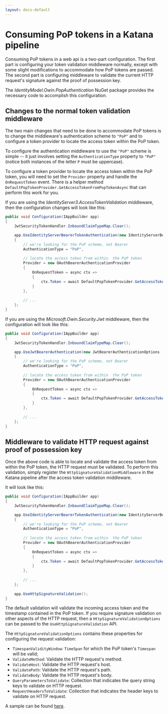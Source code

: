 ```yaml
---
layout: docs-default
---
```


# Consuming PoP tokens in a Katana pipeline

Consuming PoP tokens in a web api is a two-part configuration.
The first part is configuring your token validation middleware normally, except with some slight modifications to accommodate how PoP tokens are passed.
The second part is configuring middleware to validate the current HTTP request's signature against the proof of possession key.

The _IdentityModel.Owin.PopAuthentication_ NuGet package provides the necessary code to accomplish this configuration.

## Changes to the normal token validation middleware

The two main changes that need to be done to accommodate PoP tokens is to change the middleware's authentication scheme to `"PoP"` and
to configure a token provider to locate the access token within the PoP token.

To configure the authentication middleware to use the `"PoP"` scheme is simple -- it just involves setting the `AuthenticationType` property to `"PoP"` (notice both instances of the letter `P` must be uppercase).

To configure a token provider to locate the access token within the PoP token, you will need to set the `Provider` property and handle the `OnRequestToken` event.
There is a helper method `DefaultPopTokenProvider.GetAccessTokenFromPopTokenAsync` that can perform this work for you.

If you are using the _IdentityServer3.AccessTokenValidation_ middleware, then the configuration changes will look like this:

```csharp
public void Configuration(IAppBuilder app)
{
    JwtSecurityTokenHandler.InboundClaimTypeMap.Clear();

    app.UseIdentityServerBearerTokenAuthentication(new IdentityServerBearerTokenAuthenticationOptions
    {
        // we're looking for the PoP scheme, not Bearer
        AuthenticationType = "PoP",
        
        // locate the access token from within  the PoP token
        Provider = new OAuthBearerAuthenticationProvider
        {
            OnRequestToken = async ctx =>
            {
                ctx.Token = await DefaultPopTokenProvider.GetAccessTokenFromPopTokenAsync(ctx.OwinContext.Environment);
            }
        },
        
        // ...
    };
}
``` 

If you are using the _Microsoft.Owin.Security.Jwt_ middleware, then the configuration will look like this:

```csharp
public void Configuration(IAppBuilder app)
{
    JwtSecurityTokenHandler.InboundClaimTypeMap.Clear();

    app.UseJwtBearerAuthentication(new JwtBearerAuthenticationOptions
    {
        // we're looking for the PoP scheme, not Bearer
        AuthenticationType = "PoP",
        
        // locate the access token from within  the PoP token
        Provider = new OAuthBearerAuthenticationProvider
        {
            OnRequestToken = async ctx =>
            {
                ctx.Token = await DefaultPopTokenProvider.GetAccessTokenFromPopTokenAsync(ctx.OwinContext.Environment);
            }
        },  
              
        // ...
    };
}
```
 
## Middleware to validate HTTP request against proof of possession key

Once the above code is able to locate and validate the access token from within the PoP token, the HTTP request must be validated.
To perform this validation, simply register the `HttpSignatureValidationMiddleware` in the Katana pipeline after the access token validation middleware.

It will look like this:

```csharp
public void Configuration(IAppBuilder app)
{
    JwtSecurityTokenHandler.InboundClaimTypeMap.Clear();

    app.UseIdentityServerBearerTokenAuthentication(new IdentityServerBearerTokenAuthenticationOptions
    {
        // we're looking for the PoP scheme, not Bearer
        AuthenticationType = "PoP",
        
        // locate the access token from within  the PoP token
        Provider = new OAuthBearerAuthenticationProvider
        {
            OnRequestToken = async ctx =>
            {
                ctx.Token = await DefaultPopTokenProvider.GetAccessTokenFromPopTokenAsync(ctx.OwinContext.Environment);
            }
        },
        
        // ...
    };
    
    app.UseHttpSignatureValidation();
}
``` 

The default validation will validate the incoming access token and the timestamp contained in the PoP token. 
If you require signature validation on other aspects of the HTTP request, then a `HttpSignatureValidationOptions` can be passed to the `UseHttpSignatureValidation` API.

 The `HttpSignatureValidationOptions` contains these properties for configuring the request validation:
 * `TimespanValidityWindow`: `TimeSpan` for which the PoP token's `Timespan` will be valid;
 * `ValidateMethod`: Validate the HTTP request's method.
 * `ValidateHost`: Validate the HTTP request's host.
 * `ValidatePath`: Validate the HTTP request's path.
 * `ValidateBody`: Validate the HTTP request's body.
 * `QueryParametersToValidate`: Collection that indicates the query string keys to validate on HTTP request.
 * `RequestHeadersToValidate`: Collection that indicates the header keys to validate on HTTP request.

A sample can be found [here](https://github.com/IdentityServer/IdentityServer3.Samples/tree/dev/source/Clients/SampleAspNetWebApiWithPop).
